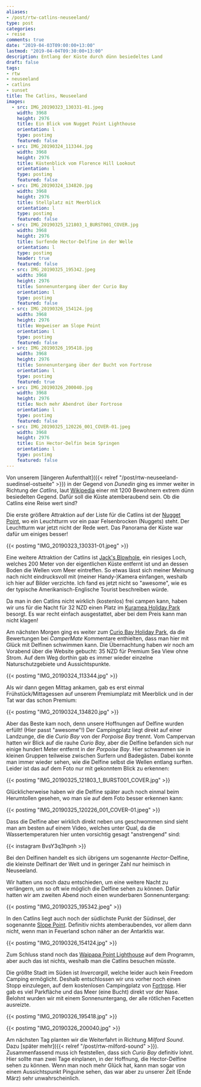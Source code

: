 ```yaml
---
aliases:
- /post/rtw-catlins-neuseeland/
type: post
categories:
- reise
comments: true
date: "2019-04-03T09:00:00+13:00"
lastmod: "2019-04-04T09:30:00+13:00"
description: Entlang der Küste durch dünn besiedeltes Land
draft: false
tags:
- rtw
- neuseeland
- catlins
- sunset
title: The Catlins, Neuseeland
images:
  - src: IMG_20190323_130331-01.jpeg
    width: 3968
    height: 2976
    title: Ein Blick vom Nugget Point Lighthouse
    orientation: l
    type: postimg
    featured: false
  - src: IMG_20190324_113344.jpg
    width: 3968
    height: 2976
    title: Küstenblick vom Florence Hill Lookout
    orientation: l
    type: postimg
    featured: false
  - src: IMG_20190324_134820.jpg
    width: 3968
    height: 2976
    title: Stellplatz mit Meerblick
    orientation: l
    type: postimg
    featured: false
  - src: IMG_20190325_121803_1_BURST001_COVER.jpg
    width: 3968
    height: 2976
    title: Surfende Hector-Delfine in der Welle
    orientation: l
    type: postimg
    header: true
    featured: false
  - src: IMG_20190325_195342.jpeg
    width: 3968
    height: 2976
    title: Sonnenuntergang über der Curio Bay
    orientation: l
    type: postimg
    featured: false
  - src: IMG_20190326_154124.jpg
    width: 3968
    height: 2976
    title: Wegweiser am Slope Point
    orientation: l
    type: postimg
    featured: false
  - src: IMG_20190326_195418.jpg
    width: 3968
    height: 2976
    title: Sonnenuntergang über der Bucht von Fortrose
    orientation: l
    type: postimg
    featured: true
  - src: IMG_20190326_200040.jpg
    width: 3968
    height: 2976
    title: Noch mehr Abendrot über Fortrose
    orientation: l
    type: postimg
    featured: false
  - src: IMG_20190325_120226_001_COVER-01.jpeg
    width: 3968
    height: 2976
    title: Ein Hector-Delfin beim Springen
    orientation: l
    type: postimg
    featured: false
---
```


Von unserem [längeren Aufenthalt]({{< relref "/post/rtw-neuseeland-suedinsel-ostseite" >}}) in der Gegend von _Dunedin_ ging es immer weiter in Richtung der _Catlins_, laut [Wikipedia](https://de.wikipedia.org/wiki/The_Catlins) einer mit 1200 Bewohnern extrem dünn besiedelten Gegend. Dafür soll die Küste atemberaubend sein. Ob die Catlins eine Reise wert sind?

Die erste größere Attraktion auf der Liste für die Catlins ist der [Nugget Point](https://goo.gl/maps/R5Q9uJrZ1qj), wo ein Leuchtturm vor ein paar Felsenbrocken (Nuggets) steht. Der Leuchtturm war jetzt nicht der Rede wert. Das Panorama der Küste war dafür um einiges besser!

{{< postimg "IMG_20190323_130331-01.jpeg" >}}

Eine weitere Attraktion der Catlins ist [Jack's Blowhole](https://goo.gl/maps/1MqCVebinS42), ein riesiges Loch, welches 200 Meter von der eigentlichen Küste entfernt ist und an dessen Boden die Wellen vom Meer eintreffen. So etwas lässt sich meiner Meinung nach nicht eindrucksvoll mit (meiner Handy-)Kamera einfangen, weshalb ich hier auf Bilder verzichte. Ich fand es jetzt nicht so "awesome", wie es der typische Amerikanisch-Englische Tourist beschreiben würde.

Da man in den Catlins nicht wirklich (kostenlos) frei campen kann, haben wir uns für die Nacht für 32 NZD einen Platz im [Kuramea Holiday Park](https://goo.gl/maps/24aapNUFtyM2) besorgt. Es war recht einfach ausgestattet, aber bei dem Preis kann man nicht klagen!

Am nächsten Morgen ging es weiter zum [Curio Bay Holiday Park](https://goo.gl/maps/uGaTGQqVXGq), da die Bewertungen bei _CamperMate_ Kommentare enthielten, dass man hier mit Glück mit Delfinen schwimmen kann. Die Übernachtung haben wir noch am Vorabend über die Website gebucht: 35 NZD für Premium Sea View ohne Strom. Auf dem Weg dorthin gab es immer wieder einzelne Naturschutzgebiete und Aussichtspunkte.

{{< postimg "IMG_20190324_113344.jpg" >}}

Als wir dann gegen Mittag ankamen, gab es erst einmal Frühstück/Mittagessen auf unserem Premiumplatz mit Meerblick und in der Tat war das schon Premium:

{{< postimg "IMG_20190324_134820.jpg" >}}

Aber das Beste kam noch, denn unsere Hoffnungen auf Delfine wurden erfüllt! (Hier passt "awesome"!) Der Campingplatz liegt direkt auf einer Landzunge, die die _Curio Bay_ von der _Porpoise Bay_ trennt. Vom Campervan hatten wir Blick auf die rauhe _Curio Bay_, aber die Delfine befanden sich nur einige hundert Meter entfernt in der _Porpoise Bay_. Hier schwammen sie in kleinen Gruppen teilweise zwischen Surfern und Badegästen. Dabei konnte man immer wieder sehen, wie die Delfine selbst die Wellen entlang surften. Leider ist das auf dem Foto nur mit gekonntem Blick zu erkennen:

{{< postimg "IMG_20190325_121803_1_BURST001_COVER.jpg" >}}

Glücklicherweise haben wir die Delfine später auch noch einmal beim Herumtollen gesehen, wo man sie auf dem Foto besser erkennen kann:

{{< postimg "IMG_20190325_120226_001_COVER-01.jpeg" >}}

Dass die Delfine aber wirklich direkt neben uns geschwommen sind sieht man am besten auf einem Video, welches unter Qual, da die Wassertemperaturen hier unten vorsichtig gesagt "anstrengend" sind:

{{< instagram BvsY3q3hpnh >}}

Bei den Delfinen handelt es sich übrigens um sogenannte _Hector_-Delfine, die kleinste Delfinart der Welt und in geringer Zahl nur heimisch in Neuseeland.

Wir hatten uns noch dazu entschieden, um eine weitere Nacht zu verlängern, um so oft wie möglich die Delfine sehen zu können. Dafür hatten wir am zweiten Abend noch einen wunderbaren Sonnenuntergang:

{{< postimg "IMG_20190325_195342.jpeg" >}}

In den Catlins liegt auch noch der südlichste Punkt der Südinsel, der sogenannte [Slope Point](https://goo.gl/maps/j7KHkTPuYJK2). Definitiv nichts atemberaubendes, vor allem dann nicht, wenn man in Feuerland schon näher an der Antarktis war.

{{< postimg "IMG_20190326_154124.jpg" >}}

Zum Schluss stand noch das [Waipapa Point Lighthouse](https://goo.gl/maps/RyrkQiaGju52) auf dem Programm, aber auch das ist nichts, weshalb man die Catlins besuchen müsste.

Die größte Stadt im Süden ist _Invercargill_, welche leider auch kein Freedom Camping ermöglicht. Deshalb entschlossen wir uns vorher noch einen Stopp einzulegen, auf dem kostenlosen Campingplatz von [Fortrose](https://goo.gl/maps/WUyrMUevMiC2). Hier gab es viel Parkfläche und das Meer (eine Bucht) direkt vor der Nase. Belohnt wurden wir mit einem Sonnenuntergang, der alle rötlichen Facetten ausreizte.

{{< postimg "IMG_20190326_195418.jpg" >}}

{{< postimg "IMG_20190326_200040.jpg" >}}

Am nächsten Tag planten wir die Weiterfahrt in Richtung _Milford Sound_. Dazu [später mehr]({{< relref "/post/rtw-milford-sound" >}}). Zusammenfassend muss ich feststellen, dass sich _Curio Bay_ definitiv lohnt. Hier sollte man zwei Tage einplanen, in der Hoffnung, die Hector-Delfine sehen zu können. Wenn man noch mehr Glück hat, kann man sogar von einem Aussichtspunkt Pinguine sehen, das war aber zu unserer Zeit (Ende März) sehr unwahrscheinlich.
